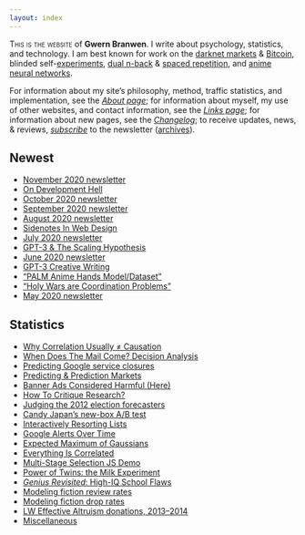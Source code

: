 ```yaml
---
layout: index
---
```


<div class="abstract">
<p><span class="smallcaps">This is the website</span> of <strong>Gwern Branwen</strong>. I write about psychology, statistics, and technology. I am best known for work on the <a href="/web/20210101003743/https://www.gwern.net/tags/Silk-Road" class="docMetadata linkBibliography-has-annotation spawns-popup">darknet markets</a> &amp; <a href="/web/20210101003743/https://www.gwern.net/tags/Bitcoin" class="docMetadata linkBibliography-has-annotation spawns-popup">Bit­coin</a>, blinded self-<a href="/web/20210101003743/https://www.gwern.net/tags/experiments" class="docMetadata linkBibliography-has-annotation spawns-popup">experiments</a>, <a href="/web/20210101003743/https://www.gwern.net/tags/DNB" class="docMetadata linkBibliography-has-annotation spawns-popup">dual n-back</a> &amp; <a href="/web/20210101003743/https://www.gwern.net/Spaced-repetition" class="docMetadata linkBibliography-has-annotation spawns-popup">spaced repetition</a>, and <a href="/web/20210101003743/https://www.gwern.net/Faces" class="docMetadata linkBibliography-has-annotation spawns-popup">anime neural networks</a>.</p>
<p>For information about my site’s philosophy, method, traffic statistics, and implementation, see the <em><a href="/web/20210101003743/https://www.gwern.net/About" class="docMetadata linkBibliography-has-annotation spawns-popup">About page</a></em>; for in­for­ma­tion about my­self, my use of other websites, and contact information, see the <em><a href="/web/20210101003743/https://www.gwern.net/Links" class="docMetadata linkBibliography-has-annotation spawns-popup">Links page</a></em>; for information about new pages, see the <em><a href="/web/20210101003743/https://www.gwern.net/Changelog" class="docMetadata linkBibliography-has-annotation spawns-popup">Changelog</a></em>; to receive updates, news, &amp; re­views, <em><a href="https://web.archive.org/web/20210101003743/https://gwern.substack.com/" class="docMetadata linkBibliography-has-annotation spawns-popup">sub­scribe</a></em> to the newslet­ter (<a href="/web/20210101003743/https://www.gwern.net/tags/newsletter" class="docMetadata linkBibliography-has-annotation spawns-popup">archives</a>).</p>
</div>

## Newest

<ul>
<li><a href="/web/20210101003743/https://www.gwern.net/newsletter/2020/11" class="docMetadata linkBibliography-has-annotation spawns-popup">No­vem­ber 2020 newslet­ter</a></li>
<li><a href="https://web.archive.org/web/20210101003743/https://www.gwern.net/Anime-reviews#on-development-hell">On De­vel­op­ment Hell</a></li>
<li><a href="/web/20210101003743/https://www.gwern.net/newsletter/2020/10" class="docMetadata linkBibliography-has-annotation spawns-popup">Oc­to­ber 2020 newslet­ter</a></li>
<li><a href="/web/20210101003743/https://www.gwern.net/newsletter/2020/09" class="docMetadata linkBibliography-has-annotation spawns-popup">Sep­tem­ber 2020 newslet­ter</a></li>
<li><a href="/web/20210101003743/https://www.gwern.net/newsletter/2020/08" class="docMetadata linkBibliography-has-annotation spawns-popup">Au­gust 2020 newslet­ter</a></li>
<li><a href="/web/20210101003743/https://www.gwern.net/Sidenotes" class="docMetadata linkBibliography-has-annotation spawns-popup">Side­notes In Web De­sign</a></li>
<li><a href="/web/20210101003743/https://www.gwern.net/newsletter/2020/07" class="docMetadata linkBibliography-has-annotation spawns-popup">July 2020 newslet­ter</a></li>
<li><a href="/web/20210101003743/https://www.gwern.net/newsletter/2020/05#gpt-3" class="docMetadata linkBibliography-has-annotation spawns-popup"><span class="smallcaps-auto">GPT-3</span> &amp; The Scal­ing Hy­poth­e­sis</a></li>
<li><a href="/web/20210101003743/https://www.gwern.net/newsletter/2020/06" class="docMetadata linkBibliography-has-annotation spawns-popup">June 2020 newslet­ter</a></li>
<li><a href="/web/20210101003743/https://www.gwern.net/GPT-3" class="docMetadata linkBibliography-has-annotation spawns-popup"><span class="smallcaps-auto">GPT-3</span> Cre­ative Writ­ing</a></li>
<li><a href="/web/20210101003743/https://www.gwern.net/Crops#hands" class="docMetadata linkBibliography-has-annotation spawns-popup">“<span class="smallcaps-auto">PALM</span> Anime Hands Model/<wbr>Dataset”</a></li>
<li><a href="/web/20210101003743/https://www.gwern.net/Holy-wars" class="docMetadata linkBibliography-has-annotation spawns-popup">“Holy Wars are Co­or­di­na­tion Prob­lems”</a></li>
<li><a href="/web/20210101003743/https://www.gwern.net/newsletter/2020/05" class="docMetadata linkBibliography-has-annotation spawns-popup">May 2020 newslet­ter</a></li>
</ul>

## Statistics

<ul>
<li><a href="/web/20210101003743/https://www.gwern.net/Causality" id="causality-2" class="docMetadata linkBibliography-has-annotation spawns-popup">Why Cor­re­la­tion Usu­ally ≠ Cau­sa­tion</a></li>
<li><a href="/web/20210101003743/https://www.gwern.net/Mail-delivery" id="mail-2" class="docMetadata linkBibliography-has-annotation spawns-popup">When Does The Mail Come? De­ci­sion Analy­sis</a></li>
<li><a href="/web/20210101003743/https://www.gwern.net/Google-shutdowns" id="shutdowns-2" class="docMetadata linkBibliography-has-annotation spawns-popup">Pre­dict­ing Google ser­vice clo­sures</a></li>
<li><a href="/web/20210101003743/https://www.gwern.net/Prediction-markets" class="docMetadata linkBibliography-has-annotation spawns-popup">Pre­dict­ing &amp; Pre­dic­tion Mar­kets</a></li>
<li><a href="/web/20210101003743/https://www.gwern.net/Ads" id="ads-2" class="docMetadata linkBibliography-has-annotation spawns-popup">Ban­ner Ads Con­sid­ered Harm­ful (Here)</a></li>
<li><a href="/web/20210101003743/https://www.gwern.net/Research-criticism" class="docMetadata linkBibliography-has-annotation spawns-popup">How To Cri­tique Re­search?</a></li>
<li><a href="/web/20210101003743/https://www.gwern.net/2012-election-predictions" class="docMetadata linkBibliography-has-annotation spawns-popup">Judg­ing the 2012 elec­tion fore­cast­ers</a></li>
<li><a href="/web/20210101003743/https://www.gwern.net/Candy-Japan" class="docMetadata linkBibliography-has-annotation spawns-popup">Candy Japan’s new-box A/<wbr>B test</a></li>
<li><a href="/web/20210101003743/https://www.gwern.net/Resorter" class="docMetadata linkBibliography-has-annotation spawns-popup">In­ter­ac­tively Re­sort­ing Lists</a></li>
<li><a href="/web/20210101003743/https://www.gwern.net/Google-Alerts" class="docMetadata linkBibliography-has-annotation spawns-popup">Google Alerts Over Time</a></li>
<li><a href="/web/20210101003743/https://www.gwern.net/Order-statistics" class="docMetadata linkBibliography-has-annotation spawns-popup">Ex­pected Max­i­mum of Gaus­sians</a></li>
<li><a href="/web/20210101003743/https://www.gwern.net/Everything" class="docMetadata linkBibliography-has-annotation spawns-popup">Every­thing Is Cor­re­lated</a></li>
<li><a href="/web/20210101003743/https://www.gwern.net/docs/statistics/order/beanmachine-multistage/index.html" class="docMetadata linkBibliography-has-annotation spawns-popup">Mul­ti­-Stage Se­lec­tion JS Demo</a></li>
<li><a href="/web/20210101003743/https://www.gwern.net/Milk" class="docMetadata linkBibliography-has-annotation spawns-popup">Power of Twins: the Milk Ex­per­i­ment</a></li>
<li><a href="/web/20210101003743/https://www.gwern.net/Hunter" class="docMetadata linkBibliography-has-annotation spawns-popup"><em>Ge­nius Re­vis­ited</em>: High­-IQ School Flaws</a></li>
<li><a href="/web/20210101003743/https://www.gwern.net/hpmor#analysis" class="has-content spawns-popup">Mod­el­ing fic­tion re­view rates</a></li>
<li><a href="/web/20210101003743/https://www.gwern.net/GoodReads" class="docMetadata linkBibliography-has-annotation spawns-popup">Mod­el­ing fic­tion drop rates</a></li>
<li><a href="/web/20210101003743/https://www.gwern.net/EA-donations" class="docMetadata linkBibliography-has-annotation spawns-popup">LW Effec­tive Al­tru­ism do­na­tions, 2013–2014</a></li>
<li><a href="/web/20210101003743/https://www.gwern.net/Statistical-notes" class="docMetadata linkBibliography-has-annotation spawns-popup">Mis­cel­la­neous</a></li>
</ul>
